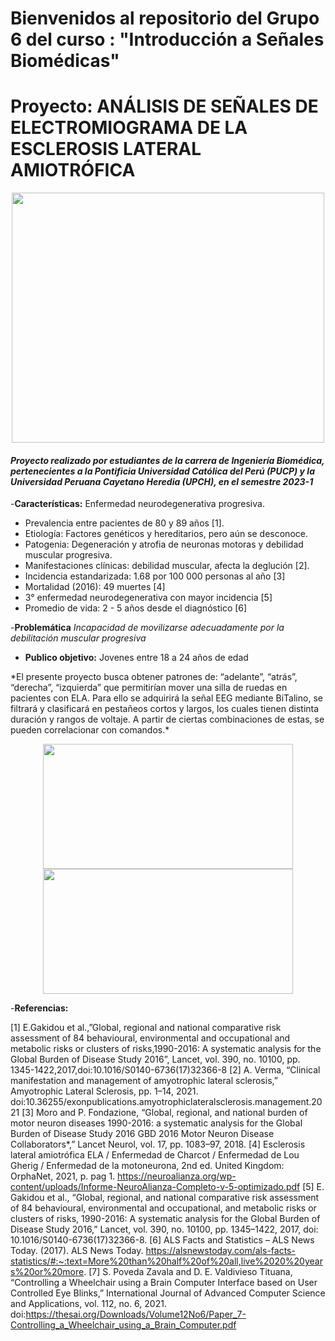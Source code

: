 # Bienvenidos al repositorio del Grupo 6 del curso : "Introducción a Señales Biomédicas"
# Proyecto: ANÁLISIS DE SEÑALES DE ELECTROMIOGRAMA DE LA ESCLEROSIS LATERAL AMIOTRÓFICA
<p align="center">
  <img width="500" height="400" src="https://github.com/MariaRejas/intro_E6/assets/89707896/ad74b0ff-496d-4e6c-b7b9-3e14765cac55">
 </p>

#### *Proyecto realizado por estudiantes de la carrera de Ingeniería Biomédica, pertenecientes a la Pontificia Universidad Católica del Perú (PUCP) y la Universidad Peruana Cayetano Heredia (UPCH), en el semestre 2023-1*

-**Características:**
  Enfermedad neurodegenerativa progresiva.
  - Prevalencia entre pacientes de 80 y 89 años [1].
  - Etiología: Factores genéticos y hereditarios, pero aún se   desconoce. 
  - Patogenia: Degeneración y atrofia de neuronas motoras y debilidad muscular progresiva. 
  - Manifestaciones clínicas: debilidad muscular, afecta la deglución [2].
  - Incidencia estandarizada: 1.68 por 100 000 personas al año [3]
  - Mortalidad (2016): 49 muertes [4]
  - 3° enfermedad neurodegenerativa con mayor incidencia [5]
  - Promedio de vida: 2 - 5 años desde el diagnóstico [6]

-**Problemática**
*Incapacidad de movilizarse adecuadamente por la debilitación muscular progresiva*

- **Publico objetivo:**
Jovenes entre 18 a 24 años de edad

</p>
*El presente proyecto busca obtener patrones de: “adelante”, “atrás”, “derecha”, “izquierda” que permitirían mover una silla de ruedas en pacientes con ELA. Para ello se adquirirá la señal EEG mediante BiTalino, se filtrará y clasificará en pestañeos cortos y largos, los cuales tienen distinta duración y rangos de voltaje. A partir de ciertas combinaciones de estas, se pueden correlacionar con comandos.*
<p align="center">
  <img width="400" height="200" src="https://github.com/MariaRejas/intro_E6/assets/89707896/921f606d-92cf-4772-ada3-d1497d7d63b8">
  <img width="400" height="200" src="https://github.com/MariaRejas/intro_E6/assets/89707896/06dacf4f-0b79-4e2e-8d18-286cf323c8c8">
</p>                        


-**Referencias:**</p>
[1] E.Gakidou et al.,”Global, regional and national comparative risk assessment of 84 behavioural, environmental and 
occupational and metabolic risks or clusters of risks,1990-2016: A systematic analysis for the Global Burden of Disease Study 
2016”, Lancet, vol. 390, no. 10100, pp. 1345-1422,2017,doi:10.1016/S0140-6736(17)32366-8
[2] A. Verma, “Clinical manifestation and management of amyotrophic lateral sclerosis,” Amyotrophic Lateral Sclerosis, pp. 1–14, 
2021. doi:10.36255/exonpublications.amyotrophiclateralsclerosis.management.2021 
[3] Moro and P. Fondazione, “Global, regional, and national burden of motor neuron diseases 1990-2016: a systematic analysis 
for the Global Burden of Disease Study 2016 GBD 2016 Motor Neuron Disease Collaborators*,” Lancet Neurol, vol. 17, pp. 
1083–97, 2018.
[4] Esclerosis lateral amiotrófica ELA / Enfermedad de Charcot / Enfermedad de Lou Gherig / Enfermedad de la motoneurona, 
2nd ed. United Kingdom: OrphaNet, 2021, p. pag 1.
https://neuroalianza.org/wp-content/uploads/Informe-NeuroAlianza-Completo-v-5-optimizado.pdf
[5] E. Gakidou et al., “Global, regional, and national comparative risk assessment of 84 behavioural, environmental and 
occupational, and metabolic risks or clusters of risks, 1990-2016: A systematic analysis for the Global Burden of Disease Study 
2016,” Lancet, vol. 390, no. 10100, pp. 1345–1422, 2017, doi: 10.1016/S0140-6736(17)32366-8.
[6] ALS Facts and Statistics – ALS News Today. (2017). ALS News Today. 
https://alsnewstoday.com/als-facts-statistics/#:~:text=More%20than%20half%20of%20all,live%2020%20years%20or%20more.
[7] S. Poveda Zavala and D. E. Valdivieso Tituana, “Controlling a Wheelchair using a Brain Computer Interface based on User 
Controlled Eye Blinks,” International Journal of Advanced Computer Science and Applications, vol. 112, no. 6, 2021. 
doi:https://thesai.org/Downloads/Volume12No6/Paper_7-Controlling_a_Wheelchair_using_a_Brain_Computer.pdf
